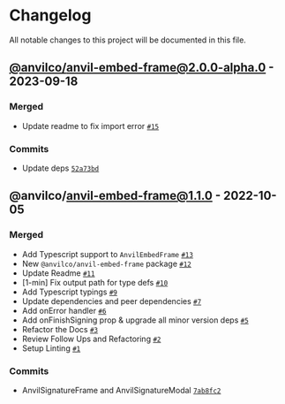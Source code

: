 # Changelog

All notable changes to this project will be documented in this file.

## [@anvilco/anvil-embed-frame@2.0.0-alpha.0](https://github.com/anvilco/react-ui/compare/@anvilco/anvil-embed-frame@1.1.0...@anvilco/anvil-embed-frame@2.0.0-alpha.0) - 2023-09-18

### Merged

- Update readme to fix import error [`#15`](https://github.com/anvilco/react-ui/pull/15)

### Commits

- Update deps [`52a73bd`](https://github.com/anvilco/react-ui/commit/52a73bd5f16d5435f80cd8ae76f20b2834807c40)

## @anvilco/anvil-embed-frame@1.1.0 - 2022-10-05

### Merged

- Add Typescript support to `AnvilEmbedFrame` [`#13`](https://github.com/anvilco/react-ui/pull/13)
- New `@anvilco/anvil-embed-frame` package [`#12`](https://github.com/anvilco/react-ui/pull/12)
- Update Readme [`#11`](https://github.com/anvilco/react-ui/pull/11)
- [1-min] Fix output path for type defs [`#10`](https://github.com/anvilco/react-ui/pull/10)
- Add Typescript typings [`#9`](https://github.com/anvilco/react-ui/pull/9)
- Update dependencies and peer dependencies [`#7`](https://github.com/anvilco/react-ui/pull/7)
- Add onError handler [`#6`](https://github.com/anvilco/react-ui/pull/6)
- Add onFinishSigning prop & upgrade all minor version deps [`#5`](https://github.com/anvilco/react-ui/pull/5)
- Refactor the Docs [`#3`](https://github.com/anvilco/react-ui/pull/3)
- Review Follow Ups and Refactoring [`#2`](https://github.com/anvilco/react-ui/pull/2)
- Setup Linting [`#1`](https://github.com/anvilco/react-ui/pull/1)

### Commits

- AnvilSignatureFrame and AnvilSignatureModal [`7ab8fc2`](https://github.com/anvilco/react-ui/commit/7ab8fc2026411cbcc0186d9650290ba3d1afcfa5)
